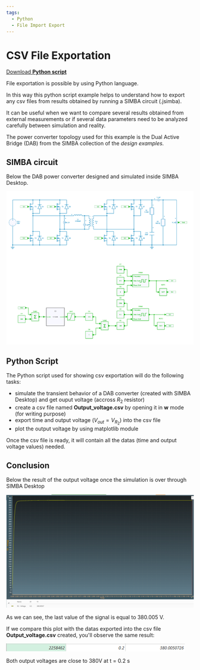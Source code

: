 ```yaml
---
tags:
  - Python
  - File Import Export
---
```


# CSV File Exportation

[Download **Python script**](csv_file_export.py)

File exportation is possible by using Python language.

In this way this python script example helps to understand how to export any csv files from results obtained by running a SIMBA circuit (.jsimba).

It can be useful when we want to compare several results obtained from external measurements or if several data parameters need to be analyzed carefully between simulation and reality.

The power converter topology used for this example is the Dual Active Bridge (DAB) from the SIMBA collection of the *design examples.*


## SIMBA circuit

Below the DAB power converter designed and simulated inside SIMBA Desktop.

![DAB](fig/DAB.png)


## Python Script

The Python script used for showing csv exportation will do the following tasks:

* simulate the transient behavior of a DAB converter (created with SIMBA Desktop) and get ouput voltage (accross $R_2$ resistor)
* create a csv file named **Output_voltage.csv** by opening it in **w** mode (for writing purpose)
* export time and output voltage ($V_{out} = V_{R_2}$) into the csv file
* plot the output voltage by using matplotlib module

Once the csv file is ready, it will contain all the datas (time and output voltage values) needed.


## Conclusion

Below the result of the output voltage once the simulation is over through SIMBA Desktop

![result](fig/result.png)

As we can see, the last value of the signal is equal to 380.005 V. 

If we compare this plot with the datas exported into the csv file **Output_voltage.csv** created, you'll observe the same result:

![result](fig/result1.png)

Both output voltages are close to 380V at t = 0.2 s 
